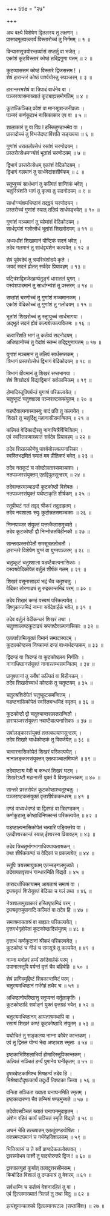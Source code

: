 +++
title = "२७"

+++




अथ वक्ष्ये विशेषेण द्वितलस्य तु लक्षणम् ।  
प्रासादमूलवत्कार्यं विस्तारोच्चं तु निर्गमम् ॥ १ ॥  

विन्याससूत्रयोरन्तर्व्यासं सप्तर्तु वा भजेत् ।  
एकांशं कूटविस्तारं कोष्ठं तद्द्विगुणा यतम् ॥ २ ॥  

कूटव्याससमं कोष्ठं विस्तारे द्विजसत्तम ! ।  
शेषं हारान्तरं कोष्ठं पार्श्वयोस्तु सपञ्जरम् ॥ ३ ॥  

हारान्तरमशेषं वा त्रिपादं वार्धमेव वा ।  
पञ्जरव्यासमाख्यातं कूटबाह्यसमोगतिम् ॥ ४ ॥  

कूटात्किञ्चित् प्रवेशं वा मानसूत्रान्तनीव्रताः ।  
पञ्जरं कर्णकूटाभं नासिकाकार एव वा ॥ ५ ॥  

शालाकारं तु वा विप्र ! हस्तितुण्डाभमेव वा ।  
प्रासादोच्चं तु विभजेदष्टाविंशति सङ्ख्यया ॥ ६ ॥  

गुणांशं धरातलोत्सेधं रसांशं चरणोदयम् ।  
प्रस्तरोत्सेधमग्न्यंशं भूतांशं चरणोदयम् ॥ ७ ॥  

द्विभागं प्रस्तरोत्सेधम् एकांशं वेदिकोदयम् ।  
द्विभागं गलमानं तु सार्धवेदांशशीर्षकम् ॥ ८ ॥  

स्तूप्युच्चं सार्धभागं तु कल्पितं शान्तिकं भवेत् ।  
चतुस्त्रिंशति भागं तु कृत्वा तु सदनोदयम् ॥ ९ ॥  

सार्धाग्न्यंशमधिष्ठानं तद्द्वयं चरणोदयम् ।  
प्रस्तरोच्चं गुणांशं स्यात् तलिपं सार्धषड्भवेत् ॥ १० ॥  

गुणांशं मञ्चमानं तु व्योमांशं वेदिकोदयम् ।  
सार्धद्व्यंशं गलोत्सेधं भूतांशं शिखरोदयम् ॥ ११ ॥  

अध्यर्धांशं शिखामानं पौष्टिकं सदनं भवेत् ।  
तदेव गलमानं तु सार्धद्व्यंशेन कल्पयेत् ॥ १२ ॥  

शेषं पूर्ववदेवं तु त्रयस्त्रिंशोदये कृते ।  
जयदं सदनं ह्येतत् सर्वदेव प्रियावहम् ॥ १३ ॥  

षट्त्रिंशद्विभजेदहर्म्यतुङ्गं धारातलं युगम् ।  
वस्वंशपादमानं तु सार्धाग्न्यंशं तु प्रस्तरम् ॥ १४ ॥  

सप्तांशं चरणोच्चं तु गुणांशं मञ्चमानकम् ।  
एकांशं वेदिकोच्चं तु गुणांशं तु गलोदयम् ॥ १५ ॥  

भूतांशं शिखरोच्चं तु स्तूप्युच्चं सार्धभागया ।  
अद्भूतं सदनं ह्येवं कल्पयेत्कल्पवित्तमः ॥ १६ ॥  

चत्वारिंशति भागं तु कर्तव्यं सदनोदयम् ।  
अधिष्ठानोच्चं तु वेदांशं स्तम्भं तद्द्विगुणायतम् ॥ १७ ॥  

युगांशं मञ्चमानं तु तलिपं सार्धसप्तकम् ।  
त्रिभागं प्रस्तरोत्सेधं द्विभागं वेदिकोदयम् ॥ १८ ॥  

त्रिभागं ग्रीवमानं तु शिखरं सप्तभागया ।  
शेषं शिखोदयं विद्याद्विमानं सर्वकामिकम् ॥ १९ ॥  

होमादिस्तूपिपर्यन्तं युगाश्रं परिकल्पयेत् ।  
चतुष्कूटं चतुश्शाला पञ्जराष्टकसंयुतम् ॥ २० ॥  

षडष्टैवाल्पनास्यास्युः पादं प्रति तु कल्पयेत् ।  
शिखरे तु चतुर्दिक्षु महानासीसमन्वितम् ॥ २१ ॥  

कल्पितं वेदिकाद्यैस्तु नानाचित्रैर्विचित्रितम् ।  
एवं स्वस्तिकमाख्यातं सर्वदेव प्रियावहम् ॥ २२ ॥  

तदेव शिखरकोणेषु पार्श्वयोस्त्वल्पनासिका ।  
स्वस्तिभद्रमितं ख्यातं मम प्रीतिकरं भवेत् ॥ २३ ॥  

तदेव नतकूटं च कोष्ठोन्नतास्समञ्चकाः ।  
नतपञ्जरसंयुक्तम् एतद्विपुलसुन्दरम् ॥ २४ ॥  

तदेवान्तरमञ्चाढ्यौ कूटकोष्ठौ विशेषतः ।  
नतपञ्जरसंयुक्तं यथेष्टाकृति शीर्षकम् ॥ २५ ॥  

स्तूपीघटं गलं तद्वद् श्रीकरं तदुदाहृतम् ।  
तदेव नवशालाः स्युः कूटोन्नतसमञ्चकाः ॥ २६ ॥  

निम्नपञ्जर संयुक्तं यत्तत्कैलासमुच्यते ।  
तदेव कूटकोष्ठौ द्वौ निम्नोन्नतविहीनकौ ॥ २७ ॥  

सान्तरप्रस्तरोपेतौ समसूत्रततोन्नतौ ।  
हारान्तरे विशेषेण युग्मं वा युग्मपञ्जरम् ॥ २८ ॥  

चतुष्कूटं चतुश्शाला षडष्टैवाल्पनासिकाः ।  
वस्वश्रवेदिकोपेतं वर्तुलं शीर्षकं गलम् ॥ २९ ॥  

शिखरं वसुनासाढ्यं भद्रं चैव चतुश्चतुः ।  
वेदिका तोरणाढ्यं तु रुद्रकान्तमिदं परम् ॥ ३० ॥  

तदेव शिखरं कण्ठं वस्वश्रं परिकल्पयेत् ।  
विष्णुकान्तमिदं नाम्ना सर्वदेवार्हकं भवेत् ॥ ३१ ॥  

तदेव वर्तुलं वेदीकन्धरं शिखरं तथा ।  
चतुश्शालाष्टकूटाढ्यं सप्ताष्टैवाल्पनासिकाः ॥ ३२ ॥  

एतत्पर्वतमित्युक्तं विमानं सम्पदास्पदम् ।  
कूटात्कोष्ठस्य निष्क्रान्तं दण्डं वाध्यर्धदण्डकम् ॥ ३३ ॥  

द्विदण्डं वा त्रिदण्डं वा कूटकोष्ठस्य निर्गतिः ।  
नानाधिष्ठानसंयुक्तं नानास्तम्भसमन्वितम् ॥ ३४ ॥  

प्रागुक्तानां तु सर्वेषां कल्पितं वा विहीनकम् ।  
तदेव शिखरोच्चार्ध कोष्ठकं तु चतुष्टयम् ॥ ३५ ॥  

चतुरश्रशिरोपेतं चतुष्कूटसमन्वितम् ।  
षडष्टनासिकोपेतं स्वस्तिबन्धमिदं स्मृतम् ॥ ३६ ॥  

कूटकोष्ठौ द्वौ चतुश्चान्तरप्रस्तरान्वितौ ।  
हारापञ्जरसंयुक्ता नवाष्टैवाल्पनासिकाः ॥ ३७ ॥  

सर्वालङ्कारसंयुक्तं तत्तत्कल्याणसुन्दरम् ।  
तदेव शिखरे चार्धकोष्ठकं तु विवर्जयेत् ॥ ३८ ॥  

चत्वारनासिकोपेतं शिखरं परिकल्पयेत् ।  
नानालङ्कारसंयुक्तम् एतत्पाञ्चालमिष्यते ॥ ३९ ॥  

तदेवाष्टाश्र वेदी च कन्धरं शिखरं घटम् ।  
शिखरेऽष्टौ महानासी युक्तं वै विष्णुकान्तकम् ॥ ४० ॥  

सान्तरे प्रस्तरोपेतं कूटकोष्ठाश्चतुश्चतुः ।  
पञ्जराष्टकसंयुक्तं वृत्तशीर्षककन्धरम् ॥ ४१ ॥  

दण्डं वाध्यर्धदण्डं वा द्विदण्डं वा त्रिदण्डकम् ।  
कर्णकूटात्तु कोष्ठादिनिष्क्रान्तं परिकल्पयेत् ॥ ४२ ॥  

षडष्टाल्पनासिकोपेतं चत्वारि पङ्क्तिरेव वा ।  
एतदीश्वरकान्तं स्यात् ईश्वरस्य प्रियावहम् ॥ ४३ ॥  

तदेव त्रिचतुर्भागभागाधिक्यायताश्रकम् ।  
तथा शीर्षककण्ठं च वेदिकां च प्रकल्पयेत् ॥ ४४ ॥  

स्तूपि त्रयसमायुक्तम् एतन्मङ्गलमुच्यते ।  
तदेवायतवृत्ताभं गान्धारमिति विद्यते ॥ ४५ ॥  

तारादर्धाधिकायामम् आयताश्रं समाश्रं वा ।  
द्व्यश्रवृत्तं शिरोयुक्तं वेदिका च गलं तथा ॥ ४६ ॥  

नेत्रशालामुखाकारं हस्तिपृष्ठमिदं परम् ।  
द्व्यश्रवृत्तमुपानादि कल्पितं वा तदेव हि ॥ ४७ ॥  

समाश्रमायताश्रं वा बाह्यतः परिकल्पयेत् ।  
वृत्तगर्भगृहोपेतां कूटकोष्ठादिसंयुतम् ॥ ४८ ॥  

वृत्ताभं कर्णकूटानां श्रीकरं परिकल्पयेत् ।  
कूटकोष्ठं च नीडं च समसूत्रे तु कल्पयेत् ॥ ४९ ॥  

नाम्ना मनोहरं हर्म्यं सर्वदेवार्हकं परम् ।  
उपानात्स्तूपि पर्यन्तं वृत्तं चैव बहिर्बहिः ॥ ५० ॥  

शेषं प्रागिवमुद्दिष्टं शिवकान्तमिदं परम् ।  
चतुरश्रमधिष्ठानं गर्भगेहं तथैव च ॥ ५१ ॥  

अधिष्ठानोपरिष्ठात्तु स्तूप्यन्तं वर्तुलाकृतिः ।  
कूटकोष्ठादि सर्वाङ्गं युक्तं वृत्तग्रहं भवेत् ॥ ५२ ॥  

चतुरश्रमधिष्ठानम् आयताश्रमथापि वा ।  
रसाश्रं शिखरं कण्ठं कूटकोष्ठादि संयुतम् ॥ ५३ ॥  

यथोचितं तु सङ्कल्प्य नाम्ना कौबेर कान्तकम् ।  
एवं तु द्वितलं योग्यं भेदा अष्टादश स्मृताः ॥ ५४ ॥  

इष्टकाभिश्शिलाभिर्वा होमादिस्तूपिकान्तकम् ।  
कल्पितं सञ्चितं हर्म्यं पुमानेव घनीकृतम् ॥ ५५ ॥  

दृषत्रदेष्टकामिश्च मिश्रहर्म्यं तदेव हि ।  
मिश्रेष्वादौदृषत्कार्यं तदूर्ध्वे त्विष्टका क्रिया ॥ ५६ ॥  

वनिता सञ्चिता ख्याता घनाघनमिति स्मृतम् ।  
इष्टकादारुणा चैव तन्मिश्रं षण्डमुच्यते ॥ ५७ ॥  

तदेवोपसञ्चितं ख्यातं घनाघनमुदाहृतम् ।  
अंशेन रहितं कार्यं सञ्चितं स्मृति विद्यते ॥ ५८ ॥  

अघनं चेति तत्ख्यातम् एतत्पुंषण्डयोषितः ।  
वक्त्रमण्टपमानं च गर्भगेहविशालकम् ॥ ५९ ॥  

भित्तिव्यासं च ते सर्वे प्राग्वदेकतलोक्तवत् ।  
द्वारस्योभय पार्श्वे तु पादयोरन्तरे द्विज ! ॥ ६० ॥  

द्वारपालगुहां कुर्यात् तलादुत्तरसीमकम् ।  
बिम्बोदित विशालं तु दण्डमात्रं तु वेशरम् ॥ ६१ ॥  

सर्वधाम्नि च कर्तव्यं वेशनारहितं तु वा ।  
एवं द्वितलमाख्यातं त्रितलं तु तथा विदुः ॥ ६२ ॥  


इत्यंशुमान्काश्यपे द्वितलमानपटलः (सप्ताविंशः) ॥ २७ ॥  